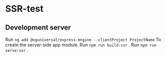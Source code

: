 # SSR-test



## Development server

Run `ng add @nguniversal/express-engine --clientProject ProjectName` To create the server-side app module.
Run `npm run build:ssr` .
Run `npm run serve:ssr` .


